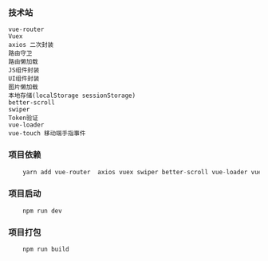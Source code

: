 ### 技术站
    vue-router
    Vuex
    axios 二次封装
    路由守卫
    路由懒加载
    JS组件封装
    UI组件封装
    图片懒加载
    本地存储(localStorage sessionStorage)
    better-scroll
    swiper
    Token验证
    vue-loader
    vue-touch 移动端手指事件


### 项目依赖
```javascript
    yarn add vue-router  axios vuex swiper better-scroll vue-loader vue-lazyload
```

### 项目启动
```
    npm run dev
```

### 项目打包
```
    npm run build
```